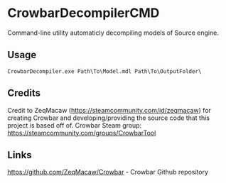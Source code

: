 # CrowbarDecompilerCMD
Command-line utility automaticly decompiling models of Source engine. 


## Usage

```
CrowbarDecompiler.exe Path\To\Model.mdl Path\To\OutputFolder\
```

## Credits

Credit to ZeqMacaw (https://steamcommunity.com/id/zeqmacaw) for creating Crowbar and developing/providing the source code that this project is based off of.
Crowbar Steam group: https://steamcommunity.com/groups/CrowbarTool

## Links

https://github.com/ZeqMacaw/Crowbar - Crowbar Github repository


